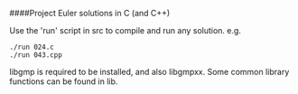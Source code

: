####Project Euler solutions in C (and C++)

Use the 'run' script in src to compile and run any solution. e.g.

    ./run 024.c
    ./run 043.cpp

libgmp is required to be installed, and also libgmpxx. Some common library
functions can be found in lib.
